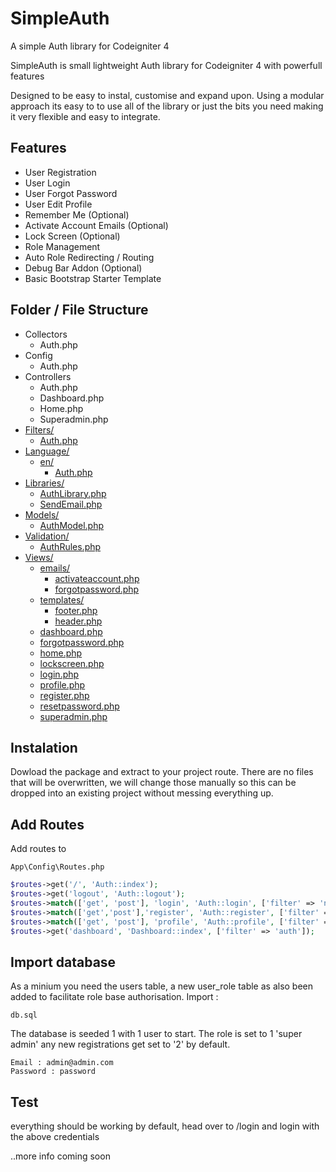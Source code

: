 # SimpleAuth
A simple Auth library for Codeigniter 4

SimpleAuth is small lightweight Auth library for Codeigniter 4 with powerfull features

Designed to be easy to instal, customise and expand upon. Using a modular approach its easy to to use all of the library or just the bits you need making it very flexible and easy to integrate.

## Features

* User Registration
* User Login
* User Forgot Password
* User Edit Profile
* Remember Me (Optional)
* Activate Account Emails (Optional)
* Lock Screen (Optional)
* Role Management
* Auto Role Redirecting / Routing
* Debug Bar Addon (Optional)
* Basic Bootstrap Starter Template


## Folder / File Structure


* Collectors
  * Auth.php
* Config
  * Auth.php  
* Controllers
  * Auth.php
  * Dashboard.php
  * Home.php
  * Superadmin.php
* [Filters/](.\app\Filters)
  * [Auth.php](.\app\Filters\Auth.php)
* [Language/](.\app\Language)
  * [en/](.\app\Language\en)
    * [Auth.php](.\app\Language\en\Auth.php)
* [Libraries/](.\app\Libraries)
  * [AuthLibrary.php](.\app\Libraries\AuthLibrary.php)
  * [SendEmail.php](.\app\Libraries\SendEmail.php)
* [Models/](.\app\Models)
  * [AuthModel.php](.\app\Models\AuthModel.php)
* [Validation/](.\app\Validation)
  * [AuthRules.php](.\app\Validation\AuthRules.php)
* [Views/](.\app\Views)
  * [emails/](.\app\Views\emails)
    * [activateaccount.php](.\app\Views\emails\activateaccount.php)
    * [forgotpassword.php](.\app\Views\emails\forgotpassword.php)
  * [templates/](.\app\Views\templates)
    * [footer.php](.\app\Views\templates\footer.php)
    * [header.php](.\app\Views\templates\header.php)
  * [dashboard.php](.\app\Views\dashboard.php)
  * [forgotpassword.php](.\app\Views\forgotpassword.php)
  * [home.php](.\app\Views\home.php)
  * [lockscreen.php](.\app\Views\lockscreen.php)
  * [login.php](.\app\Views\login.php)
  * [profile.php](.\app\Views\profile.php)
  * [register.php](.\app\Views\register.php)
  * [resetpassword.php](.\app\Views\resetpassword.php)
  * [superadmin.php](.\app\Views\superadmin.php)



## Instalation

Dowload the package and extract to your project route. There are no files that will be overwritten, we will change those manually so this can be dropped into an existing project without messing everything up.

## Add Routes

Add routes to 

```
App\Config\Routes.php
```

```php
$routes->get('/', 'Auth::index');
$routes->get('logout', 'Auth::logout');
$routes->match(['get', 'post'], 'login', 'Auth::login', ['filter' => 'noauth']);
$routes->match(['get','post'],'register', 'Auth::register', ['filter' => 'noauth']);
$routes->match(['get', 'post'], 'profile', 'Auth::profile', ['filter' => 'auth']);
$routes->get('dashboard', 'Dashboard::index', ['filter' => 'auth']);
```

## Import database

As a minium you need the users table, a new user_role table as also been added to facilitate role base authorisation. 
Import :

```
db.sql
```

The database is seeded 1 with 1 user to start. The role is set to 1 'super admin' any new registrations get set to '2' by default.

```
Email : admin@admin.com
Password : password
```

## Test
everything should be working by default, head over to /login and login with the above credentials

..more info coming soon

